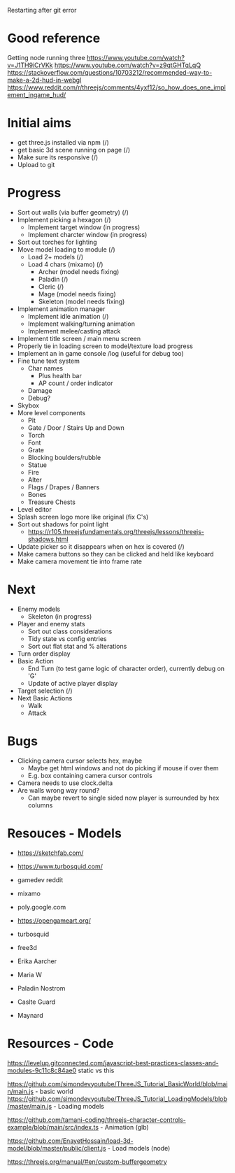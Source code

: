Restarting after git error

# Good reference
Getting node running three
https://www.youtube.com/watch?v=J1TH9iCrVKk
https://www.youtube.com/watch?v=z9qtGHTqLqQ
https://stackoverflow.com/questions/10703212/recommended-way-to-make-a-2d-hud-in-webgl
https://www.reddit.com/r/threejs/comments/4yxf12/so_how_does_one_implement_ingame_hud/


# Initial aims
- get three.js installed via npm (/)
- get basic 3d scene running on page (/)
- Make sure its responsive (/)
- Upload to git

# Progress
- Sort out walls (via buffer geometry) (/)
- Implement picking a hexagon (/)
    - Implement target window (in progress)
    - Implement charcter window (in progress)
- Sort out torches for lighting
- Move model loading to module (/)
    - Load 2+ models (/)
    - Load 4 chars (mixamo) (/)
        - Archer (model needs fixing)
        - Paladin (/)
        - Cleric (/)
        - Mage (model needs fixing)
        - Skeleton (model needs fixing)
- Implement animation manager
    - Implement idle animation (/)
    - Implement walking/turning animation
    - Implement melee/casting attack
- Implement title screen / main menu screen
- Properly tie in loading screen to model/texture load progress
- Implement an in game console /log (useful for debug too)
- Fine tune text system 
    - Char names
        - Plus health bar
        - AP count / order indicator
    - Damage
    - Debug?
- Skybox
- More level components
    - Pit
    - Gate / Door / Stairs Up and Down
    - Torch
    - Font
    - Grate
    - Blocking boulders/rubble
    - Statue
    - Fire
    - Alter
    - Flags / Drapes / Banners
    - Bones
    - Treasure Chests
- Level editor
- Splash screen logo more like original (fix C's)
- Sort out shadows for point light
    - https://r105.threejsfundamentals.org/threejs/lessons/threejs-shadows.html
- Update picker so it disappears when on hex is covered (/)
- Make camera buttons so they can be clicked and held like keyboard
- Make camera movement tie into frame rate

# Next
- Enemy models
    - Skeleton (in progress)
- Player and enemy stats
    - Sort out class considerations
    - Tidy state vs config entries
    - Sort out flat stat and % alterations
- Turn order display
- Basic Action 
    - End Turn (to test game logic of character order), currently debug on 'G'
    - Update of active player display
- Target selection (/)
- Next Basic Actions
    - Walk
    - Attack

# Bugs
- Clicking camera cursor selects hex, maybe
    - Maybe get html windows and not do picking if mouse if over them
    - E.g. box containing camera cursor controls
- Camera needs to use clock.delta
- Are walls wrong way round?
    - Can maybe revert to single sided now player is surrounded by hex columns

# Resouces - Models
- https://sketchfab.com/
- https://www.turbosquid.com/
- gamedev reddit
- mixamo
- poly.google.com
- https://opengameart.org/
- turbosquid
- free3d

- Erika Aarcher
- Maria W
- Paladin Nostrom
- Caslte Guard
- Maynard

# Resources - Code

https://levelup.gitconnected.com/javascript-best-practices-classes-and-modules-9c11c8c84ae0 static vs this

https://github.com/simondevyoutube/ThreeJS_Tutorial_BasicWorld/blob/main/main.js - basic world
https://github.com/simondevyoutube/ThreeJS_Tutorial_LoadingModels/blob/master/main.js - Loading models

https://github.com/tamani-coding/threejs-character-controls-example/blob/main/src/index.ts - Animation (glb)

https://github.com/EnayetHossain/load-3d-model/blob/master/public/client.js - Load models (node)

https://threejs.org/manual/#en/custom-buffergeometry



